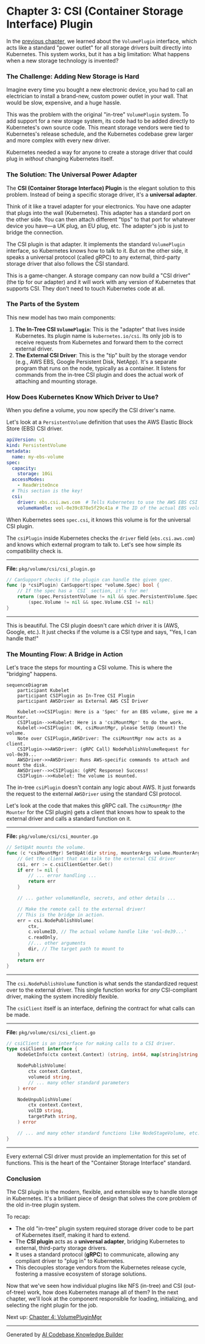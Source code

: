 # Chapter 3: CSI (Container Storage Interface) Plugin

In the [previous chapter](02_volumeplugin_interface_.md), we learned about the `VolumePlugin` interface, which acts like a standard "power outlet" for all storage drivers built directly into Kubernetes. This system works, but it has a big limitation: What happens when a new storage technology is invented?

### The Challenge: Adding New Storage is Hard

Imagine every time you bought a new electronic device, you had to call an electrician to install a brand-new, custom power outlet in your wall. That would be slow, expensive, and a huge hassle.

This was the problem with the original "in-tree" `VolumePlugin` system. To add support for a new storage system, its code had to be added directly to Kubernetes's own source code. This meant storage vendors were tied to Kubernetes's release schedule, and the Kubernetes codebase grew larger and more complex with every new driver.

Kubernetes needed a way for anyone to create a storage driver that could plug in *without* changing Kubernetes itself.

### The Solution: The Universal Power Adapter

The **CSI (Container Storage Interface) Plugin** is the elegant solution to this problem. Instead of being a specific storage driver, it's a **universal adapter**.

Think of it like a travel adapter for your electronics. You have one adapter that plugs into the wall (Kubernetes). This adapter has a standard port on the other side. You can then attach different "tips" to that port for whatever device you have—a UK plug, an EU plug, etc. The adapter's job is just to bridge the connection.

The CSI plugin is that adapter. It implements the standard `VolumePlugin` interface, so Kubernetes knows how to talk to it. But on the other side, it speaks a universal protocol (called gRPC) to any external, third-party storage driver that also follows the CSI standard.

This is a game-changer. A storage company can now build a "CSI driver" (the tip for our adapter) and it will work with any version of Kubernetes that supports CSI. They don't need to touch Kubernetes code at all.

### The Parts of the System

This new model has two main components:

1.  **The In-Tree CSI `VolumePlugin`**: This is the "adapter" that lives inside Kubernetes. Its plugin name is `kubernetes.io/csi`. Its only job is to receive requests from Kubernetes and forward them to the correct external driver.
2.  **The External CSI Driver**: This is the "tip" built by the storage vendor (e.g., AWS EBS, Google Persistent Disk, NetApp). It's a separate program that runs on the node, typically as a container. It listens for commands from the in-tree CSI plugin and does the actual work of attaching and mounting storage.

### How Does Kubernetes Know Which Driver to Use?

When you define a volume, you now specify the CSI driver's name.

Let's look at a `PersistentVolume` definition that uses the AWS Elastic Block Store (EBS) CSI driver.

```yaml
apiVersion: v1
kind: PersistentVolume
metadata:
  name: my-ebs-volume
spec:
  capacity:
    storage: 10Gi
  accessModes:
    - ReadWriteOnce
  # This section is the key!
  csi:
    driver: ebs.csi.aws.com  # Tells Kubernetes to use the AWS EBS CSI driver
    volumeHandle: vol-0e39c878e5f29c41a # The ID of the actual EBS volume
```

When Kubernetes sees `spec.csi`, it knows this volume is for the universal CSI plugin.

The `csiPlugin` inside Kubernetes checks the `driver` field (`ebs.csi.aws.com`) and knows which external program to talk to. Let's see how simple its compatibility check is.

---
**File:** `pkg/volume/csi/csi_plugin.go`
```go
// CanSupport checks if the plugin can handle the given spec.
func (p *csiPlugin) CanSupport(spec *volume.Spec) bool {
	// If the spec has a `CSI` section, it's for me!
	return (spec.PersistentVolume != nil && spec.PersistentVolume.Spec.CSI != nil) ||
		(spec.Volume != nil && spec.Volume.CSI != nil)
}
```
---
This is beautiful. The CSI plugin doesn't care *which* driver it is (AWS, Google, etc.). It just checks if the volume is a CSI type and says, "Yes, I can handle that!"

### The Mounting Flow: A Bridge in Action

Let's trace the steps for mounting a CSI volume. This is where the "bridging" happens.

```mermaid
sequenceDiagram
    participant Kubelet
    participant CSIPlugin as In-Tree CSI Plugin
    participant AWSDriver as External AWS CSI Driver

    Kubelet->>CSIPlugin: Here is a 'Spec' for an EBS volume, give me a Mounter.
    CSIPlugin-->>Kubelet: Here is a 'csiMountMgr' to do the work.
    Kubelet->>CSIPlugin: OK, csiMountMgr, please SetUp (mount) the volume.
    Note over CSIPlugin,AWSDriver: The csiMountMgr now acts as a client.
    CSIPlugin->>AWSDriver: (gRPC Call) NodePublishVolumeRequest for vol-0e39...
    AWSDriver->>AWSDriver: Runs AWS-specific commands to attach and mount the disk.
    AWSDriver-->>CSIPlugin: (gRPC Response) Success!
    CSIPlugin-->>Kubelet: The volume is mounted.
```

The in-tree `csiPlugin` doesn't contain any logic about AWS. It just forwards the request to the external `AWSDriver` using the standard CSI protocol.

Let's look at the code that makes this gRPC call. The `csiMountMgr` (the `Mounter` for the CSI plugin) gets a client that knows how to speak to the external driver and calls a standard function on it.

---
**File:** `pkg/volume/csi/csi_mounter.go`
```go
// SetUpAt mounts the volume.
func (c *csiMountMgr) SetUpAt(dir string, mounterArgs volume.MounterArgs) error {
	// Get the client that can talk to the external CSI driver
	csi, err := c.csiClientGetter.Get()
	if err != nil {
		// ... error handling ...
		return err
	}

	// ... gather volumeHandle, secrets, and other details ...

	// Make the remote call to the external driver!
	// This is the bridge in action.
	err = csi.NodePublishVolume(
		ctx,
		c.volumeID, // The actual volume handle like 'vol-0e39...'
		c.readOnly,
		//... other arguments
		dir, // The target path to mount to
	)
	return err
}
```
---
The `csi.NodePublishVolume` function is what sends the standardized request over to the external driver. This single function works for *any* CSI-compliant driver, making the system incredibly flexible.

The `csiClient` itself is an interface, defining the contract for what calls can be made.

---
**File:** `pkg/volume/csi/csi_client.go`
```go
// csiClient is an interface for making calls to a CSI driver.
type csiClient interface {
	NodeGetInfo(ctx context.Context) (string, int64, map[string]string, error)

	NodePublishVolume(
		ctx context.Context,
		volumeid string,
		// ... many other standard parameters
	) error

	NodeUnpublishVolume(
		ctx context.Context,
		volID string,
		targetPath string,
	) error

	// ... and many other standard functions like NodeStageVolume, etc.
}
```
---

Every external CSI driver must provide an implementation for this set of functions. This is the heart of the "Container Storage Interface" standard.

### Conclusion

The CSI plugin is the modern, flexible, and extensible way to handle storage in Kubernetes. It's a brilliant piece of design that solves the core problem of the old in-tree plugin system.

To recap:
*   The old "in-tree" plugin system required storage driver code to be part of Kubernetes itself, making it hard to extend.
*   The **CSI plugin** acts as a **universal adapter**, bridging Kubernetes to external, third-party storage drivers.
*   It uses a standard protocol (**gRPC**) to communicate, allowing any compliant driver to "plug in" to Kubernetes.
*   This decouples storage vendors from the Kubernetes release cycle, fostering a massive ecosystem of storage solutions.

Now that we've seen how individual plugins like NFS (in-tree) and CSI (out-of-tree) work, how does Kubernetes manage all of them? In the next chapter, we'll look at the component responsible for loading, initializing, and selecting the right plugin for the job.

Next up: [Chapter 4: VolumePluginMgr](04_volumepluginmgr_.md)

---

Generated by [AI Codebase Knowledge Builder](https://github.com/The-Pocket/Tutorial-Codebase-Knowledge)